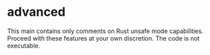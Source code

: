 # advanced
This main contains only comments on Rust unsafe mode capabilities. Proceed with these features at your own discretion. The code is not executable.